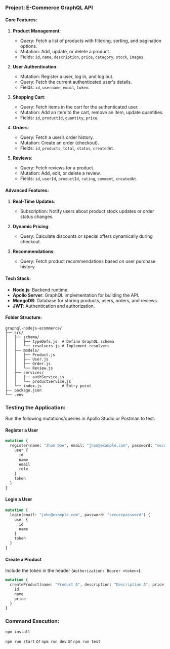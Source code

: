 ### Project: **E-Commerce GraphQL API**

#### Core Features:
1. **Product Management**:
   - Query: Fetch a list of products with filtering, sorting, and pagination options.
   - Mutation: Add, update, or delete a product.
   - Fields: `id`, `name`, `description`, `price`, `category`, `stock`, `images`.

2. **User Authentication**:
   - Mutation: Register a user, log in, and log out.
   - Query: Fetch the current authenticated user's details.
   - Fields: `id`, `username`, `email`, `token`.

3. **Shopping Cart**:
   - Query: Fetch items in the cart for the authenticated user.
   - Mutation: Add an item to the cart, remove an item, update quantities.
   - Fields: `id`, `productId`, `quantity`, `price`.

4. **Orders**:
   - Query: Fetch a user’s order history.
   - Mutation: Create an order (checkout).
   - Fields: `id`, `products`, `total`, `status`, `createdAt`.

5. **Reviews**:
   - Query: Fetch reviews for a product.
   - Mutation: Add, edit, or delete a review.
   - Fields: `id`, `userId`, `productId`, `rating`, `comment`, `createdAt`.

#### Advanced Features:
1. **Real-Time Updates**:
   - Subscription: Notify users about product stock updates or order status changes.

2. **Dynamic Pricing**:
   - Query: Calculate discounts or special offers dynamically during checkout.

3. **Recommendations**:
   - Query: Fetch product recommendations based on user purchase history.

#### Tech Stack:
- **Node.js**: Backend runtime.
- **Apollo Server**: GraphQL implementation for building the API.
- **MongoDB**: Database for storing products, users, orders, and reviews.
- **JWT**: Authentication and authorization.

#### Folder Structure:
```
graphql-nodejs-ecommerce/
├── src/
│   ├── schema/
│   │   ├── typeDefs.js  # Define GraphQL schema
│   │   └── resolvers.js # Implement resolvers
│   ├── models/
│   │   ├── Product.js
│   │   ├── User.js
│   │   ├── Order.js
│   │   └── Review.js
│   ├── services/
│   │   ├── authService.js
│   │   └── productService.js
│   └── index.js         # Entry point
├── package.json
└── .env
```

### Testing the Application:
Run the following mutations/queries in Apollo Studio or Postman to test:

#### **Register a User**
```graphql
mutation {
  register(name: "Jhon Doe", email: "jhon@example.com", password: "securepassword", role: "admin") {
    user {
      id
      name
      email
      role
    }
    token
  }
}
```

#### **Login a User**
```graphql
mutation {
  login(email: "john@example.com", password: "securepassword") {
    user {
      id
      name
    }
    token
  }
}
```

#### **Create a Product**
Include the token in the header (`Authorization: Bearer <token>`):
```graphql
mutation {
  createProduct(name: "Product A", description: "Description A", price: 19.99) {
    id
    name
    price
  }
}
```
### Command Execution:
`npm install`

`npm run start` or
`npm run dev` or
`npm run test`
